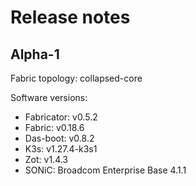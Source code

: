 # Release notes

## Alpha-1

Fabric topology: collapsed-core

Software versions:

* Fabricator: v0.5.2
* Fabric: v0.18.6
* Das-boot: v0.8.2
* K3s: v1.27.4-k3s1
* Zot: v1.4.3
* SONiC: Broadcom Enterprise Base 4.1.1
